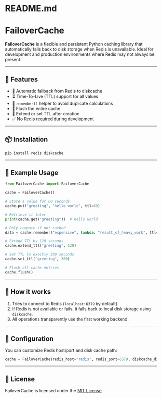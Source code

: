 # README.md

# FailoverCache

**FailoverCache** is a flexible and persistent Python caching library that automatically falls back to disk storage when Redis is unavailable. Ideal for development and production environments where Redis may not always be present.

---

## 🚀 Features

- 🔁 Automatic fallback from Redis to diskcache
- ⏳ Time-To-Live (TTL) support for all values
- 🧠 `remember()` helper to avoid duplicate calculations
- 🧹 Flush the entire cache
- 🔄 Extend or set TTL after creation
- ✅ No Redis required during development

---

## 📦 Installation

```bash
pip install redis diskcache
```

---

## 🧪 Example Usage

```python
from FailoverCache import FailoverCache

cache = FailoverCache()

# Store a value for 60 seconds
cache.put("greeting", "hello world", ttl=60)

# Retrieve it later
print(cache.get("greeting"))  # hello world

# Only compute if not cached
data = cache.remember("expensive", lambda: "result_of_heavy_work", ttl=300)

# Extend TTL by 120 seconds
cache.extend_ttl("greeting", 120)

# Set TTL to exactly 300 seconds
cache.set_ttl("greeting", 300)

# Flush all cache entries
cache.flush()
```

---

## 📂 How it works

1. Tries to connect to Redis (`localhost:6379` by default).
2. If Redis is not available or fails, it falls back to local disk storage using `diskcache`.
3. All operations transparently use the first working backend.

---

## 🔧 Configuration

You can customize Redis host/port and disk cache path:

```python
cache = FailoverCache(redis_host="redis", redis_port=6379, diskcache_directory=".my_cache")
```

---

## 📄 License

FailoverCache is licensed under the [MIT License](LICENSE).
